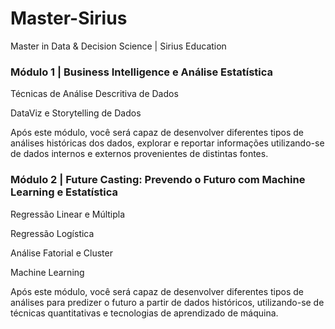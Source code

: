 # Master-Sirius
Master in Data &amp; Decision Science | Sirius Education

### Módulo 1 | Business Intelligence e Análise Estatística
Técnicas de Análise Descritiva de Dados

DataViz e Storytelling de Dados

Após este módulo, você será capaz de desenvolver diferentes tipos de análises históricas dos dados, explorar e reportar informações utilizando-se de dados internos e externos provenientes de distintas fontes.

### Módulo 2 | Future Casting: Prevendo o Futuro com Machine Learning e Estatística
Regressão Linear e Múltipla

Regressão Logística

Análise Fatorial e Cluster

Machine Learning

Após este módulo, você será capaz de desenvolver diferentes tipos de análises para predizer o futuro a partir de dados históricos, utilizando-se de técnicas quantitativas e tecnologias de aprendizado de máquina.
